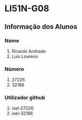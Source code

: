 ﻿# LI51N-G08

## Informação dos Alunos

### Nome
 
1. Ricardo Andrade
2. Luís Loureiro

### Número

1. 27226
2. 32186

### Utilizador github

1. isel-27226
2. isel-32186

